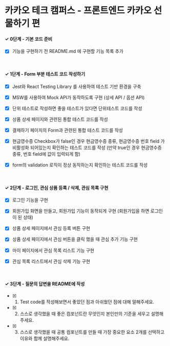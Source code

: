 # 카카오 테크 캠퍼스 - 프론트엔드 카카오 선물하기 편

#### ✓ 0단계 - 기본 코드 준비

- [x] 기능을 구현하기 전 README.md 에 구현할 기능 목록 추가

<br>

#### ✓ 1단계 - Form 부분 테스트 코드 작성하기

- [x] Jest와 React Testing Library 를 사용하여 테스트 기반 환경을 구축

- [x] MSW를 사용하여 Mock API가 동작하도록 구현 (상세 API / 옵션 API)

- [x] 단위 테스트로 작성하면 좋을 테스트가 있다면 단위테스트 코드를 작성

- [x] 상품 상세 페이지와 관련된 통합 테스트 코드를 작성

- [x] 결제하기 페이지의 Form과 관련된 통합 테스트 코드를 작성

- [x] 현금영수증 Checkbox가 false인 경우 현금영수증 종류, 현금영수증 번호 field 가 비활성화 되어있는지 확인하는 테스트 코드를 작성 (만약 true인 경우 현금영수증 종류, 번호 field에 값이 입력되게 함)

- [x] form의 validation 로직이 정상 동작하는지 확인하는 테스트 코드를 작성

<br>

#### ✓ 2단계 - 로그인, 관심 상품 등록 / 삭제, 관심 목록 구현

- [x] 로그인 기능을 구현

- [x] 회원가입 화면을 만들고, 회원가입 기능이 동작되게 구현 (회원가입을 하면 로그인이 된 상태)

- [x] 상품 상세 페이지에서 관심 등록 버튼 구현

- [x] 상품 상세 페이지에서 관심 버튼을 클릭 했을 때 관심 추가 기능 구현

- [x] 마이 페이지에서 관심 목록 리스트 기능 구현

- [x] 관심 목록 리스트에서 관심 삭제 기능 구현

<br>

#### ✓ 3단계 - 질문의 답변을 README에 작성

- [x] 1. Test code를 작성해보면서 좋았던 점과 아쉬웠던 점에 대해 말해주세요.

- [x] 2. 스스로 생각했을 때 좋은 컴포넌트란 무엇인지 본인만의 기준을 세우고 설명해 주세요.

- [x] 3. 스스로 생각했을 때 공통 컴포넌트를 만들 때 가장 중요한 요소 2개를 선택하고 이유와 함께 설명해주세요.